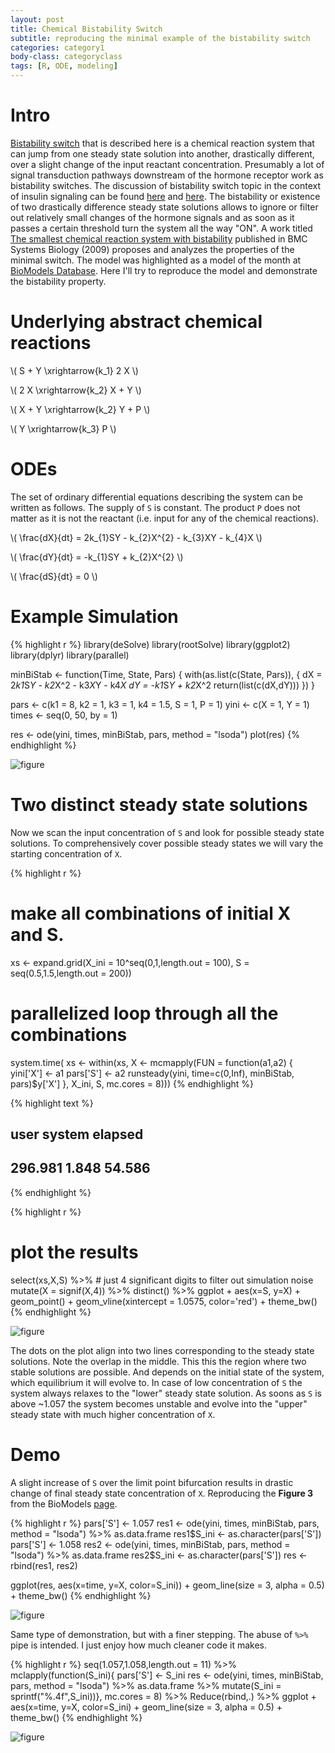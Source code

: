 ```yaml
---
layout: post
title: Chemical Bistability Switch
subtitle: reproducing the minimal example of the bistability switch
categories: category1
body-class: categoryclass
tags: [R, ODE, modeling]
---
```



# Intro
[Bistability switch](https://en.wikipedia.org/wiki/Bistability) that is described here is a chemical reaction system that can jump from one steady state solution
into another, drastically different, over a slight change of the input reactant concentration. Presumably a lot of signal transduction pathways downstream of the hormone receptor work as bistability switches. The discussion of bistability switch topic in the context of insulin signaling can be found [here](http://www.ncbi.nlm.nih.gov/pubmed/26930065) and [here](http://www.ncbi.nlm.nih.gov/pubmed/21178243). The bistability or existence of two drastically difference steady state solutions allows to ignore or filter out relatively small changes of the hormone signals and as soon as it passes a certain threshold turn the system all the way "ON". A work titled [The smallest chemical reaction system with bistability](http://bmcsystbiol.biomedcentral.com/articles/10.1186/1752-0509-3-90) published in BMC Systems Biology (2009) proposes and analyzes the properties of the minimal switch. The model was highlighted as a model of the month at [BioModels Database](http://www.ebi.ac.uk/biomodels-main/static-pages.do?page=ModelMonth%2F2013-09). Here I'll try to reproduce the model and demonstrate the bistability property.


# Underlying abstract chemical reactions

\\( S + Y \\xrightarrow{k_1} 2 X \\)

\\( 2 X \\xrightarrow{k_2} X + Y \\)

\\( X + Y \\xrightarrow{k_2} Y + P \\)

\\( Y \\xrightarrow{k_3} P \\)


# ODEs
The set of ordinary differential equations describing the system can be written as follows. The supply of `S` is constant. The product `P` does not matter as it is not the reactant (i.e. input for any of the chemical reactions).

\\( \\frac{dX}{dt} = 2k_{1}SY - k_{2}X^{2} - k_{3}XY - k_{4}X \\)

\\( \\frac{dY}{dt} = -k_{1}SY + k_{2}X^{2} \\)

\\( \\frac{dS}{dt} = 0 \\)


# Example Simulation


{% highlight r %}
library(deSolve)
library(rootSolve)
library(ggplot2)
library(dplyr)
library(parallel)

minBiStab <- function(Time, State, Pars) {
    with(as.list(c(State, Pars)), {
        dX = 2*k1*S*Y - k2*X^2 - k3*X*Y - k4*X
        dY = -k1*S*Y + k2*X^2
        return(list(c(dX,dY)))
    })
}

pars  <- c(k1 = 8, k2 = 1, k3 = 1, k4 = 1.5, S = 1, P = 1)
yini  <- c(X = 1, Y = 1)
times <- seq(0, 50, by = 1)

res <- ode(yini, times, minBiStab, pars, method = "lsoda")
plot(res)
{% endhighlight %}

![figure](/blog/figs/2016-07-19-min_bistable_switch/forward_solution_example-1.png)


# Two distinct steady state solutions

Now we scan the input concentration of `S` and look for possible steady state solutions. To comprehensively cover possible steady states we will vary the starting concentration of `X`.


{% highlight r %}
# make all combinations of initial X and S.
xs <- expand.grid(X_ini = 10^seq(0,1,length.out = 100),
                  S = seq(0.5,1.5,length.out = 200))

# parallelized loop through all the combinations
system.time(
    xs <- within(xs,
                 X <- mcmapply(FUN = function(a1,a2)
                     {
                        yini['X'] <- a1
                        pars['S'] <- a2
                        runsteady(yini, time=c(0,Inf), minBiStab, pars)$y['X']
                     }, X_ini, S, mc.cores = 8)))
{% endhighlight %}



{% highlight text %}
##    user  system elapsed 
## 296.981   1.848  54.586
{% endhighlight %}



{% highlight r %}
# plot the results
select(xs,X,S) %>%
    # just 4 significant digits to filter out simulation noise
    mutate(X = signif(X,4)) %>%
    distinct() %>%
    ggplot + 
        aes(x=S, y=X) + 
        geom_point() + 
        geom_vline(xintercept = 1.0575, color='red') +
        theme_bw()
{% endhighlight %}

![figure](/blog/figs/2016-07-19-min_bistable_switch/screen_for_bistability-1.png)

The dots on the plot align into two lines corresponding to the steady state solutions. Note the overlap in the middle. This this the region where two stable solutions are possible. And depends on the initial state of the system, which equilibrium it will evolve to. In case of low concentration of `S` the system always relaxes to the "lower" steady state solution. As soons as `S` is above ~1.057 the system becomes unstable and evolve into the "upper" steady state with much higher concentration of `X`.


# Demo

A slight increase of `S` over the limit point bifurcation results in drastic change of final steady state concentration of `X`.  Reproducing the **Figure 3** from the BioModels [page](http://www.ebi.ac.uk/biomodels-main/static-pages.do?page=ModelMonth%2F2013-09).


{% highlight r %}
pars['S'] <- 1.057
res1 <- ode(yini, times, minBiStab, pars, method = "lsoda") %>% as.data.frame
res1$S_ini <- as.character(pars['S'])
pars['S'] <- 1.058
res2 <- ode(yini, times, minBiStab, pars, method = "lsoda") %>% as.data.frame
res2$S_ini <- as.character(pars['S'])
res <- rbind(res1, res2)

ggplot(res, aes(x=time, y=X, color=S_ini)) +
    geom_line(size = 3, alpha = 0.5) +
    theme_bw()
{% endhighlight %}

![figure](/blog/figs/2016-07-19-min_bistable_switch/demo_of_the_switch-1.png)

Same type of demonstration, but with a finer stepping. The abuse of `%>%` pipe is intended. I just enjoy how much cleaner code it makes.


{% highlight r %}
seq(1.057,1.058,length.out = 11) %>%
    mclapply(function(S_ini){
        pars['S'] <- S_ini
        res <- ode(yini, times, minBiStab, pars, method = "lsoda") %>%
            as.data.frame %>%
            mutate(S_ini = sprintf("%.4f",S_ini))},
        mc.cores = 8) %>%
    Reduce(rbind,.) %>%
    ggplot + 
        aes(x=time, y=X, color=S_ini) +
        geom_line(size = 3, alpha = 0.5) +
        theme_bw()
{% endhighlight %}

![figure](/blog/figs/2016-07-19-min_bistable_switch/demo_of_the_switch2-1.png)


